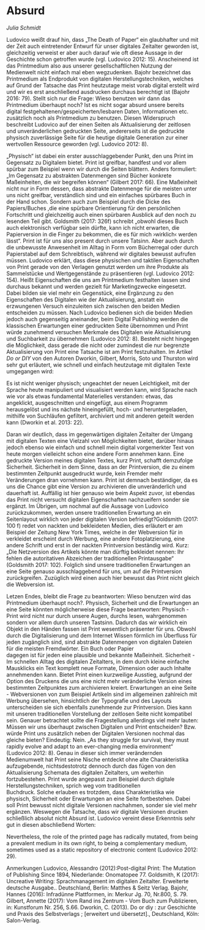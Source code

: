 
# Absurd 
*Julia Schmidt*

Ludovico weißt drauf hin, dass „The Death of Paper“ ein glaubhafter und mit der Zeit auch eintretender Entwurf für unser 
digitales Zeitalter geworden ist, gleichzeitig verweist er aber auch darauf wie oft diese Aussage in der Geschichte schon 
getroffen wurde (vgl. Ludovico 2012: 15). Anscheinend ist das Printmedium also aus unserer gesellschaftlichen Nutzung der 
Medienwelt nicht einfach mal eben wegzudenken. Bajohr bezeichnet das Printmedium als Endprodukt von digitalen 
Herstellungstechniken, welches auf Grund der Tatsache das Print heutzutage meist vorab digital erstellt wird und wir es erst 
anschließend ausdrucken durchaus berechtigt ist (Bajohr 2016: 79). Stellt sich nur die Frage: Wieso benutzen wir dann das 
Printmedium überhaupt noch? Ist es nicht sogar absurd unsere bereits digital festgehaltenen/gespeicherten/lesbaren Daten, 
Informationen etc. zusätzlich noch als Printmedium zu benutzen. Diesen Widerspruch beschreibt Ludovico auf der einen Seiten 
als Aktualisierung der zeitlosen und unveränderlichen gedruckten Seite, andererseits ist die gedruckte physisch zuverlässige 
Seite für die heutige digitale Generation zur einer wertvollen Ressource geworden (vgl. Ludovico 2012: 8).

„Physisch“ ist dabei ein erster ausschlaggebender Punkt, den uns Print im Gegensatz zu Digitalem bietet. Print ist greifbar, 
handfest und vor allem spürbar zum Beispiel wenn wir durch die Seiten blättern. Anders formuliert: „Im Gegensatz zu abstrakten 
Datenmengen sind Bücher konkrete Maßeinheiten, die wir begreifen können“ (Gilbert 2017: 66). Eine Maßeinheit nicht nur in Form 
dessen, dass abstrakte Datenmenge für die meisten unter uns nicht greifbar, verständlich sind und ein einfaches spürbares Buch 
in der Hand schon. Sondern auch zum Beispiel durch die Dicke des Papiers/Buches ,die eine spürbare Orientierung für den 
persönlichen Fortschritt und gleichzeitig auch einen spürbaren Ausblick auf den noch zu lesenden Teil gibt. Goldsmith (2017: 
326f) schreibt „obwohl dieses Buch auch elektronisch verfügbar sein dürfte, kann ich nicht erwarten, die Papierversion in die 
Finger zu bekommen, die es für mich ›wirklich‹ werden lässt“. Print ist für uns also present durch unsere Tatsinn. Aber auch 
durch die unbewusste Anwesenheit im Alltag in Form vom Bücherregal oder durch Papierstabel auf dem Schreibtisch, während wir 
digitales bewusst aufrufen müssen. Ludovico erklärt, dass diese physischen und taktilen Eigenschaften von Print gerade von den 
Verlagen genutzt werden um ihre Produkte als Sammelstücke und Wertgegenstände zu präsentieren (vgl. Ludovico 2012: 154). Heißt 
Eigenschaften die uns am Printmedium festhalten lassen sind durchaus bekannt und werden gezielt für Marketingzwecke 
eingesetzt. Dabei bilden sie viel mehr ein Gegenstück, eine Ergänzung zu den Eigenschaften des Digitalen wie der 
Aktualisierung, anstatt ein erzwungenen Versuch einzuleiten sich zwischen den beiden Medien entscheiden zu müssen. 
Nach Ludovico bedienen sich die beiden Medien jedoch auch gegenseitig aneinander, beim Digital Publishing werden die 
klassischen Erwartungen einer gedruckten Seite übernommen und Print würde zunehmend versuchen Merkmale des Digitalen wie 
Aktualisierung und Suchbarkeit zu übernehmen (Ludovico 2012: 8). 
Besteht nicht hingegen die Möglichkeit, dass gerade die nicht oder zumindest die nur begrenzte Aktualisierung von Print eine 
Tatsache ist am Print festzuhalten. Im Artikel *Do or DIY* von den Autoren Dworkin, Gilbert, Morris, Soto und Thurston wird 
sehr gut erläutert, wie schnell und einfach heutzutage mit digitalen Texte umgegangen wird:

Es ist nicht weniger physisch; ungeachtet der neuen Leichtigkeit, mit der Sprache heute manipuliert und visualisiert werden 
kann, wird Sprache nach wie vor als etwas fundamental Materielles verstanden: etwas, das angeklickt, ausgeschnitten und 
eingefügt, aus einem Programm herausgelöst und ins nächste hineingefüllt, hoch- und heruntergeladen, mithilfe von Suchläufen 
gefiltert, archiviert und mit anderen geteilt werden kann (Dworkin et al. 2013: 22).

Daran wir deutlich, dass im gegenwärtigen digitalen Zeitalter der Umgang mit digitalen Texten eine Vielzahl von Möglichkeiten 
bietet, darüber hinaus jedoch ebenso wie einfach  und schnell mein digital vorgemerkter Text von heute morgen vielleicht schon 
eine andere Form annehmen kann. Eine gedruckte Version meines digitalen Textes, kurz Print, schafft demzufolge Sicherheit. 
Sicherheit in dem Sinne, dass an der Printversion, die zu einem bestimmten Zeitpunkt ausgedruckt wurde, kein Fremder mehr 
Veränderungen dran vornehmen kann. Print ist demnach beständiger, da es uns die Chance gibt eine Version zu archivieren die 
unveränderlich und dauerhaft ist. Auffällig ist hier genauso wie beim Aspekt zuvor, ist ebendas das Print nicht versucht 
digitalen Eigenschaften nachzueifern sonder sie ergänzt. Im Übrigen, um nochmal auf die Aussage von Ludovico zurückzukommen, 
werden unsere traditionellen Erwartung an ein Seitenlayout wirklich von jeder digitalen Version befriedigt?Goldsmith (2017: 
100 f) redet von nackten und bekleideten Medien, dies erläutert er am Beispiel der Zeitung New York Times, welche in der 
Webversion für in verkleidet erscheint durch Werbung, eine andere Fotoplatzierung, eine andere Schrift und erst in der nackten 
Printversion beständig wird. Kurz: „Die Netzversion des Artikels könnte man dürftig bekleidet nennen: Ihr fehlen die 
autoritativen Abzeichen der traditionellen Printausgabe“ (Goldsmith 2017: 102). Folglich sind unsere traditionellen 
Erwartungen an eine Seite genauso ausschlaggebend für uns, um auf die Printversion zurückgreifen. Zuzüglich wird einen auch 
hier bewusst das Print nicht gleich die Webversion ist.

Letzen Endes, bleibt die Frage zu beantworten: Wieso benutzen wird das Printmedium überhaupt noch?. Physisch, Sicherheit und 
die Erwartungen an eine Seite könnten möglicherweise diese Frage beantworten: Physisch - Print wird nicht nur durch unsere 
Augen, durchs lesen, wahrgenommen sondern vor allem durch unseren Tastsinn. Dadurch das wir wirklich ein Objekt in den Händen 
fassen ist Print wesentlich präsenter für uns. Obwohl durch die Digitalisierung und dem Internet Wissen förmlich im Überfluss 
für jeden zugänglich sind, sind abstrakte Datenmengen von digitalen Dateien für die meisten Fremdwörter. Ein Buch oder Papier  
dagegen ist für jeden eine plausible und bekannte Maßeinheit.
Sicherheit - Im schnellen Alltag des digitalen Zeitalters, in 
dem durch kleine einfache Mausklicks ein Text komplett neue Formate, Dimension oder auch Inhalte annehmenden kann. Bietet 
Print einen kurzweilige Ausstieg, aufgrund der Option des Druckens die uns eine nicht mehr veränderliche Version eines 
bestimmten Zeitpunktes zum archivieren kreiert. Erwartungen an eine Seite - Webversionen von zum Beispiel Artikeln sind im 
allgemeinen zahlreich mit Werbung übersehen, hinsichtlich der Typografie und des Layouts unterscheiden sie sich ebenfalls 
zunehmende zur Printversion. Dies kann mit unseren traditionellen Vorstellung der zeitlosen Seite nicht kompatibel 
sein.
Genauer betrachtet sollte die Fragestellung allerdings viel mehr lauten: Müssen wir uns überhaupt zwischen Digitalen und 
Print entscheiden? Bzw. würde Print uns zusätzlich neben der Digitalen Versionen nochmal das gleiche bieten? Eindeutig: Nein. 
„As they struggle for survival, they must rapidly evolve and adapt to an ever-changing media environment“ (Ludovico 2012: 8). 
Genau in dieser sich immer verändernden Medienumwelt hat Print seine Nische entdeckt ohne alte Charakteristika aufzugebende, 
nichtsdestotrotz dennoch durch das fügen von den Aktualisierung Schemata des digitalen Zeitalters, um weiterhin 
fortzubestehen. Print wurde angepasst zum Beispiel durch digitale Herstellungstechniken, sprich weg vom traditionellen  
Buchdruck. Solche erlauben es trotzdem, dass Charakteristika wie physisch, Sicherheit oder Erwartungen an eine Seite 
fortbestehen. Dabei soll Print bewusst nicht digitale Versionen nachahmen, sonder sie viel mehr ergänzen. Weswegen die 
Tatsache, dass wir digitale Versionen drucken schließlich absolut nicht Absurd ist. Ludovico vereint diese Erkenntnis sehr gut 
in diesen abschließend Worten: 

Nevertheless, the role of the printed page has radically mutated, from being a prevalent medium in its own right, to being a 
complementary medium, sometimes used as a static repository of electronic content (Ludovico 2012: 29). 

Anmerkungen
Ludovico, Alessandro (2012):Post-digital Print: The Mutation of Publishing Since 1894, Niederlande: Onomatopee 77.
Goldsmith, K (2017): Uncreative Writing: Sprachmanagement im digitalen Zeitalter. Erweiterte deutsche Ausgabe.. Deutschland, 
Berlin: Matthes & Seitz Verlag.
Bajohr, Hannes (2016): Infradünne Plattformen, in: Merkur Jg. 70, Nr.800, S. 79.
Gilbert, Annette (2017): Vom Rand ins Zentrum - Vom Buch zum Publizieren, in: Kunstforum Nr. 256, S.66.
Dworkin, C. (2013). Do or diy : zur Geschichte und Praxis des Selbstverlags ; [erweitert und übersetzt]., Deutschland, Köln: 
Salon-Verlag.


 



